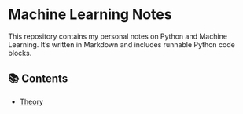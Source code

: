 # Machine Learning Notes

This repository contains my personal notes on Python and Machine Learning.
It’s written in Markdown and includes runnable Python code blocks.

## 📚 Contents
- [Theory](Theory.md)